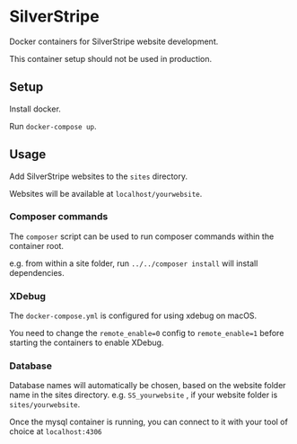 # SilverStripe

Docker containers for SilverStripe website development.

This container setup should not be used in production.

## Setup

Install docker.

Run `docker-compose up`.

## Usage

Add SilverStripe websites to the `sites` directory.

Websites will be available at `localhost/yourwebsite`.

### Composer commands

The `composer` script can be used to run composer commands within the container root.

e.g. from within a site folder, run `../../composer install` will install dependencies.

### XDebug

The `docker-compose.yml` is configured for using xdebug on macOS.

You need to change the `remote_enable=0` config to `remote_enable=1` before starting the containers to enable XDebug.

### Database

Database names will automatically be chosen, based on the website folder name in the sites directory.
e.g. `SS_yourwebsite` , if your website folder is `sites/yourwebsite`.

Once the mysql container is running, you can connect to it with your tool of choice at `localhost:4306`